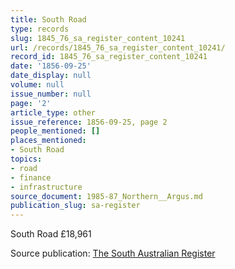 ```yaml
---
title: South Road
type: records
slug: 1845_76_sa_register_content_10241
url: /records/1845_76_sa_register_content_10241/
record_id: 1845_76_sa_register_content_10241
date: '1856-09-25'
date_display: null
volume: null
issue_number: null
page: '2'
article_type: other
issue_reference: 1856-09-25, page 2
people_mentioned: []
places_mentioned:
- South Road
topics:
- road
- finance
- infrastructure
source_document: 1985-87_Northern__Argus.md
publication_slug: sa-register
---
```


South Road	£18,961

Source publication: [The South Australian Register](/publications/sa-register/)

